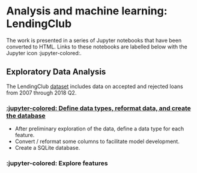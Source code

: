 # Analysis and machine learning: LendingClub

The work is presented in a series of Jupyter notebooks that have been converted to HTML.
Links to these notebooks are labelled below with the Jupyter icon :jupyter-colored:.

## Exploratory Data Analysis

The LendingClub [dataset](https://www.kaggle.com/datasets/wordsforthewise/lending-club)
includes data on accepted and rejected loans from 2007 through 2018 Q2.

<!--
    In this document, relative links to html files such as
        html/1-initial-data-cleaning.html
    point to Jupyter notebooks that have been converted to html.  The html directory
    containing these converted notebooks is ignored by git in the main branch (due
    to the .gitignore file).  However, this directory is not ignored by the static
    site generator mkdocs-material.  The site published to branch gh-pages therefore
    includes the html directory.

    Note that the command to publish the repo's site is
        poetry run mkdocs gh-deploy --no-history --strict
-->

### [:jupyter-colored: Define data types, reformat data, and create the database](html/1-initial-data-cleaning.html)

- After preliminary exploration of the data, define a data type for each feature.
- Convert / reformat some columns to facilitate model development.
- Create a SQLite database.

### :jupyter-colored: Explore features
